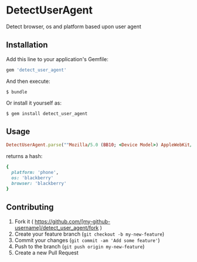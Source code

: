 # DetectUserAgent

Detect browser, os and platform based upon user agent

## Installation

Add this line to your application's Gemfile:

```ruby
gem 'detect_user_agent'
```

And then execute:

    $ bundle

Or install it yourself as:

    $ gem install detect_user_agent

## Usage

```ruby
DetectUserAgent.parse(""Mozilla/5.0 (BB10; <Device Model>) AppleWebKit/<WebKit Version> (KHTML, like Gecko) Version/<BB Version #> Mobile Safari/<WebKit Version>")
```
returns a hash:
```ruby
{
  platform: 'phone',
  os: 'blackberry'
  browser: 'blackberry'
}
```

## Contributing

1. Fork it ( https://github.com/[my-github-username]/detect_user_agent/fork )
2. Create your feature branch (`git checkout -b my-new-feature`)
3. Commit your changes (`git commit -am 'Add some feature'`)
4. Push to the branch (`git push origin my-new-feature`)
5. Create a new Pull Request
